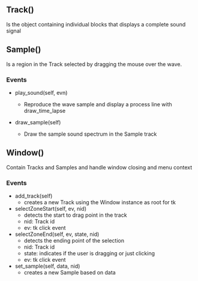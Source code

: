 Track()
-------

Is the object containing individual blocks that displays a complete sound signal


Sample()
--------

Is a region in the Track selected by dragging the mouse over the wave.

### Events

- play_sound(self, evn)
	* Reproduce the wave sample and display a process line with draw_time_lapse

- draw_sample(self)
	* Draw the sample sound spectrum in the Sample track


Window()
--------
Contain Tracks and Samples and handle window closing and menu context

### Events

- add_track(self)
	* creates a new Track using the Window instance as root for tk
- selectZoneStart(self, ev, nid)
	* detects the start to drag point in the track
	* nid: Track id
	* ev: tk click event
- selectZoneEnd(self, ev, state, nid)
	* detects the ending point of the selection
	* nid: Track id
	* state: indicates if the user is dragging or just clicking
	* ev: tk click event
- set_sample(self, data, nid)
	* creates a new Sample based on data
